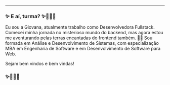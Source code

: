 -----

### ✨ E aí, turma? ✨👩🏻‍💻

Eu sou a Giovana, atualmente trabalho como Desenvolvedora Fullstack.
Comecei minha jornada no misterioso mundo do backend, mas agora estou me aventurando pelas terras encantadas do frontend também. 🧚‍♀️
Sou formada em Análise e Desenvolvimento de Sistemas, com especialização MBA em Engenharia de Software e em Desenvolvimento de Software para Web.

Sejam bem vindos e bem vindas!

### ✨👩🏻‍💻
